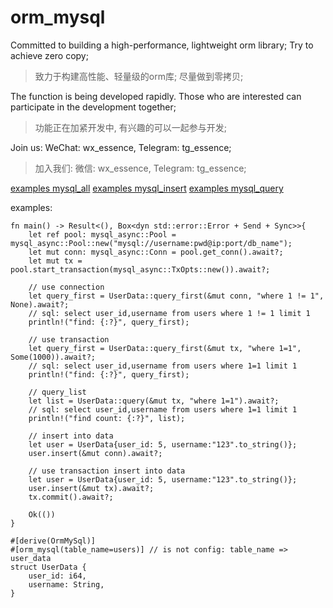 # orm_mysql

Committed to building a high-performance, lightweight orm library; Try to achieve zero copy;
>致力于构建高性能、轻量级的orm库; 尽量做到零拷贝;

The function is being developed rapidly. Those who are interested can participate in the development together; 
>功能正在加紧开发中, 有兴趣的可以一起参与开发; 

Join us: WeChat: wx_essence, Telegram: tg_essence;
>加入我们: 微信: wx_essence, Telegram: tg_essence;

[examples mysql_all](https://github.com/guoyucode/orm_mysql/blob/main/examples/mysql_all.rs)
[examples mysql_insert](https://github.com/guoyucode/orm_mysql/blob/main/examples/mysql_insert.rs)
[examples mysql_query](https://github.com/guoyucode/orm_mysql/blob/main/examples/mysql_query.rs)

examples:

    fn main() -> Result<(), Box<dyn std::error::Error + Send + Sync>>{
        let ref pool: mysql_async::Pool = mysql_async::Pool::new("mysql://username:pwd@ip:port/db_name");
        let mut conn: mysql_async::Conn = pool.get_conn().await?;
        let mut tx = pool.start_transaction(mysql_async::TxOpts::new()).await?;

        // use connection
        let query_first = UserData::query_first(&mut conn, "where 1 != 1", None).await?;
        // sql: select user_id,username from users where 1 != 1 limit 1
        println!("find: {:?}", query_first);

        // use transaction
        let query_first = UserData::query_first(&mut tx, "where 1=1", Some(1000)).await?;
        // sql: select user_id,username from users where 1=1 limit 1
        println!("find: {:?}", query_first);

        // query_list
        let list = UserData::query(&mut tx, "where 1=1").await?;
        // sql: select user_id,username from users where 1=1 limit 1
        println!("find count: {:?}", list);

        // insert into data
        let user = UserData{user_id: 5, username:"123".to_string()};
        user.insert(&mut conn).await?;

        // use transaction insert into data
        let user = UserData{user_id: 5, username:"123".to_string()};
        user.insert(&mut tx).await?;
        tx.commit().await?;

        Ok(())
    }

    #[derive(OrmMySql)]
    #[orm_mysql(table_name=users)] // is not config: table_name => user_data
    struct UserData {
        user_id: i64,
        username: String,
    }